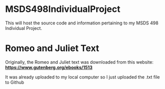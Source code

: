# MSDS498IndividualProject
This will host the source code and information pertaining to my MSDS 498 Individual Project.

# Romeo and Juliet Text
Originally, the Romeo and Juliet text was downloaded from this website: **https://www.gutenberg.org/ebooks/1513**

It was already uploaded to my local computer so I just uploaded the .txt file to Github
